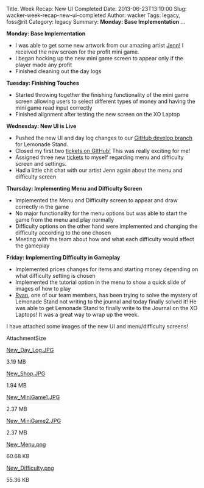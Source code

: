 Title: Week Recap: New UI Completed
Date: 2013-06-23T13:10:00
Slug: wacker-week-recap-new-ui-completed
Author: wacker
Tags: legacy, foss@rit
Category: legacy
Summary: **Monday: Base Implementation**   ... 

**Monday: Base Implementation**  
- I was able to get some new artwork from our amazing artist [Jenn!](http://foss.rit.edu/blog/6426) I received the new screen for the profit mini game.  
- I began hocking up the new mini game screen to appear only if the player made any profit  
- Finished cleaning out the day logs

**Tuesday: Finishing Touches**  
- Started throwing together the finishing functionality of the mini game screen allowing users to select different types of money and having the mini game read input correctly  
- Finished alignment after testing the new screen on the XO Laptop

**Wednesday: New UI is Live**  
- Pushed the new UI and day log changes to our [GitHub develop branch](https://github.com/FOSSRIT/lemonade-stand/tree/develop) for Lemonade Stand.  
- Closed my first two [tickets on GItHub!](https://github.com/FOSSRIT/lemonade-stand/issues?milestone=6&state=closed) This was really exciting for me!  
- Assigned three new [tickets](https://github.com/FOSSRIT/lemonade-stand/issues/assigned/DAWacker?milestone=7&page=1&state=open) to myself regarding menu and difficulty screen and settings.  
- Had a little chit chat with our artist Jenn again about the menu and difficulty screen

**Thursday: Implementing Menu and Difficulty Screen**  
- Implemented the Menu and Difficulty screen to appear and draw correctly in the game  
- No major functionality for the menu options but was able to start the game from the menu and play normally  
- Difficulty options on the other hand were implemented and changing the difficulty according to the one chosen  
- Meeting with the team about how and what each difficulty would affect the gameplay

**Friday: Implementing Difficulty in Gameplay**  
- Implemented prices changes for items and starting money depending on what difficulty setting is chosen  
- Implemented the tutorial option in the menu to show a quick slide of images of how to play  
- [Ryan](http://foss.rit.edu/blog/41940), one of our team members, has been trying to solve the mystery of Lemonade Stand not writing to the journal and today finally solved it! He was able to get Lemonade Stand to finally write to the Journal on the XO Laptops! It was a great way to wrap up the week.

I have attached some images of the new UI and menu/difficulty screens!

AttachmentSize

[New_Day_Log.JPG](http://foss.rit.edu/files/New_Day_Log.JPG)

3.19 MB

[New_Shop.JPG](http://foss.rit.edu/files/New_Shop.JPG)

1.94 MB

[New_MIniGame1.JPG](http://foss.rit.edu/files/New_MIniGame1.JPG)

2.37 MB

[New_MiniGame2.JPG](http://foss.rit.edu/files/New_MiniGame2.JPG)

2.37 MB

[New_Menu.png](http://foss.rit.edu/files/New_Menu.png)

60.68 KB

[New_Difficulty.png](http://foss.rit.edu/files/New_Difficulty.png)

55.36 KB

